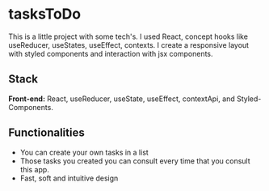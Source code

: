 # tasksToDo
This is a little project with some tech's. I used React, concept hooks like useReducer, useStates, useEffect, contexts. I create a responsive layout with styled components and interaction with jsx components.

## Stack

**Front-end:** React, useReducer, useState, useEffect, contextApi, and Styled-Components.

## Functionalities

- You can create your own tasks in a list
- Those tasks you created you can consult every time that you consult this app.
- Fast, soft and intuitive design

